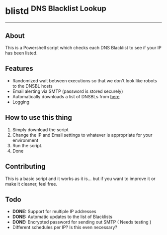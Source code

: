 # blistd <sup>DNS Blacklist Lookup</sup>

---

## About

This is a Powershell script which checks each DNS Blacklist to see if your IP has been listed.  

## Features

- Randomized wait between executions so that we don't look like robots to the DNSBL hosts
- Email alerting via SMTP (password is stored securely)
- Automatically downloads a list of DNSBLs from [here](https://gist.github.com/cetanu/9697771)
- Logging

## How to use this thing

1. Simply download the script
3. Change the IP and Email settings to whatever is appropriate for your environment
3. Run the script.
7. Done

## Contributing

This is a basic script and it works as it is... but if you want to improve it or make it cleaner, feel free.

## Todo

- **DONE:** Support for multiple IP addresses
- **DONE:** Automatic updates to the list of Blacklists
- **DONE:** Encrypted password for sending out SMTP ( Needs testing )
- Different schedules per IP? Is this even necessary?
